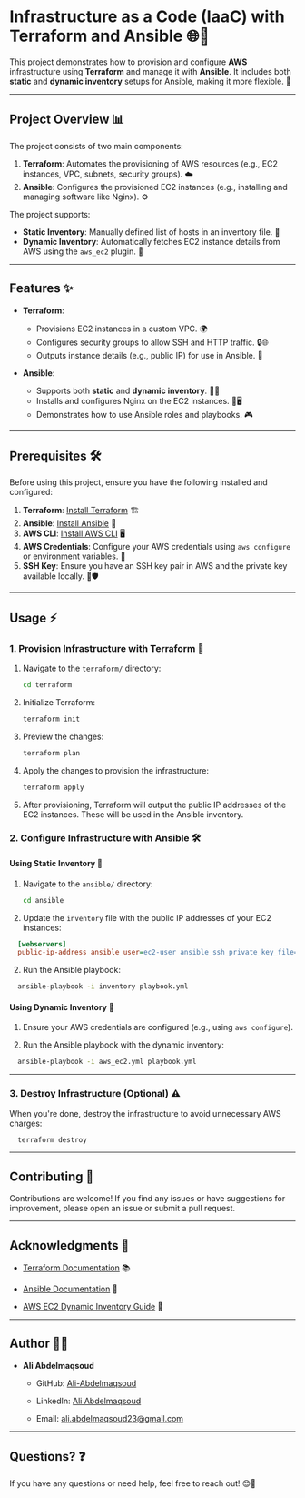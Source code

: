 # **Infrastructure as a Code (IaaC) with Terraform and Ansible** 🌐🔧

This project demonstrates how to provision and configure **AWS** infrastructure using **Terraform** and manage it with **Ansible**. It includes both **static** and **dynamic inventory** setups for Ansible, making it more flexible. 🚀

---

## **Project Overview** 📊

The project consists of two main components:

1. **Terraform**: Automates the provisioning of AWS resources (e.g., EC2 instances, VPC, subnets, security groups). ☁️
2. **Ansible**: Configures the provisioned EC2 instances (e.g., installing and managing software like Nginx). ⚙️

The project supports:

- **Static Inventory**: Manually defined list of hosts in an inventory file. 📝
- **Dynamic Inventory**: Automatically fetches EC2 instance details from AWS using the `aws_ec2` plugin. 🔄

---

## **Features** ✨

- **Terraform**:

  - Provisions EC2 instances in a custom VPC. 🌍
  - Configures security groups to allow SSH and HTTP traffic. 🔒🌐
  - Outputs instance details (e.g., public IP) for use in Ansible. 📡

- **Ansible**:
  - Supports both **static** and **dynamic inventory**. 📑🔄
  - Installs and configures Nginx on the EC2 instances. 🍪🖥️
  - Demonstrates how to use Ansible roles and playbooks. 🎮

---

## **Prerequisites** 🛠️

Before using this project, ensure you have the following installed and configured:

1. **Terraform**: [Install Terraform](https://learn.hashicorp.com/tutorials/terraform/install-cli) 🏗️
2. **Ansible**: [Install Ansible](https://docs.ansible.com/ansible/latest/installation_guide/intro_installation.html) 📜
3. **AWS CLI**: [Install AWS CLI](https://docs.aws.amazon.com/cli/latest/userguide/install-cliv2.html) 🖥️
4. **AWS Credentials**: Configure your AWS credentials using `aws configure` or environment variables. 🔑
5. **SSH Key**: Ensure you have an SSH key pair in AWS and the private key available locally. 🔑🛡️

---

## **Usage** ⚡

### **1. Provision Infrastructure with Terraform** 🚀

1. Navigate to the `terraform/` directory:
   ```bash
   cd terraform
   ```
2. Initialize Terraform:
   ```bash
   terraform init
   ```
3. Preview the changes:
   ```bash
   terraform plan
   ```
4. Apply the changes to provision the infrastructure:
   ```bash
   terraform apply
   ```
5. After provisioning, Terraform will output the public IP addresses of the EC2 instances. These will be used in the Ansible inventory.

### **2. Configure Infrastructure with Ansible** 🛠️

#### **Using Static Inventory** 📝

1. Navigate to the `ansible/` directory:

   ```bash
   cd ansible
   ```

1. Update the `inventory` file with the public IP addresses of your EC2 instances:

```ini
  [webservers]
  public-ip-address ansible_user=ec2-user ansible_ssh_private_key_file=~/.ssh/your-key.pem
```

2.  Run the Ansible playbook:

```bash
  ansible-playbook -i inventory playbook.yml
```

#### **Using Dynamic Inventory** 🔄

1.  Ensure your AWS credentials are configured (e.g., using `aws configure`).

2.  Run the Ansible playbook with the dynamic inventory:

```bash
  ansible-playbook -i aws_ec2.yml playbook.yml
```

---

### **3. Destroy Infrastructure (Optional)** ⚠️

When you're done, destroy the infrastructure to avoid unnecessary AWS charges:

```bash
  terraform destroy
```

---

## **Contributing** 🤝

Contributions are welcome! If you find any issues or have suggestions for improvement, please open an issue or submit a pull request.

---

## **Acknowledgments** 🙏

- [Terraform Documentation](https://www.terraform.io/docs) 📚

- [Ansible Documentation](https://docs.ansible.com/) 📖

- [AWS EC2 Dynamic Inventory Guide](https://docs.ansible.com/ansible/latest/collections/amazon/aws/aws_ec2_inventory.html) 📖

---

## **Author** 👨‍💻

- **Ali Abdelmaqsoud**

  - GitHub: [Ali-Abdelmaqsoud](https://github.com/Ali-Abdelmaqsoud)

  - LinkedIn: [Ali Abdelmaqsoud](https://www.linkedin.com/in/ali-abdelmaqsoud-237479288/)

  - Email: [ali.abdelmaqsoud23@gmail.com](https://mailto:ali.abdelmaqsoud23@gmail.com/)

---

## **Questions?** ❓

If you have any questions or need help, feel free to reach out! 😊💬
